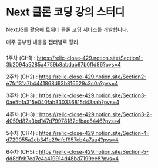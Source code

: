 # Next 클론 코딩 강의 스터디

NextJS를 활용해 트위터 클론 코딩 서비스를 개발합니다.

매주 공부한 내용을 챕터별로 정리.

###

1주차 (CH1) : https://relic-close-429.notion.site/Section1-3b2094a5285a4759b8abdab97b0ffd86?pvs=4

2주차 (CH2) : https://relic-close-429.notion.site/Section2-e7fc131a7b4441868d93b816529c3c0a?pvs=4

3주차 (CH3) : https://relic-close-429.notion.site/Section3-0ae5b1a315e040fab330336815d43aab?pvs=4

4주차 (CH3) : https://relic-close-429.notion.site/Section3-2-4059d82a3bd147d79978182cfbae8446?pvs=4

5주차 (CH4) : https://relic-close-429.notion.site/Section-4-d729055a2cb341e29dfcf957cb4a7aa4?pvs=4

6주차 (CH5) : https://relic-close-429.notion.site/Section-5-dd8dfeb7ea7c4a419914d48bd7199ee8?pvs=4
